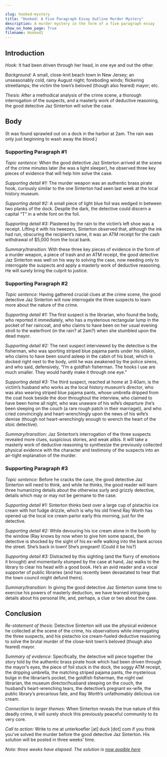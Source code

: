```yaml
---

slug: hooked-mystery
title: "Hooked: A Five Paragraph Essay Outline Murder Mystery"
description: A murder mystery in the form of a five paragraph essay
show_on_home_page: True
filename: Hooked1
---
```


## Introduction

*Hook:* It had been driven through her head, in one eye and out the other.

*Background:* A small, close-knit beach town in New Jersey; an unseasonably cold, rainy August night; foreboding winds; flickering streetlamps; the victim the town’s beloved (though also feared) mayor; etc.

*Thesis:* After a methodical analysis of the crime scene, a thorough interrogation of the suspects, and a masterly work of deductive reasoning, the good detective Jaz Sinterton will solve the case.

## Body

(It was found sprawled out on a dock in the harbor at 2am. The rain was only just beginning to wash away the blood.)

### Supporting Paragraph #1

*Topic sentence:* When the good detective Jaz Sinterton arrived at the scene of the crime minutes later (he was a light sleeper), he observed three key pieces of evidence that will help him solve the case.

*Supporting detail #1:* The murder weapon was an authentic brass pirate hook, curiously similar to the one Sinterton had seen last week at the local history museum.

*Supporting detail #2:* A small piece of light blue foil was wedged in between two planks of the dock. Despite the dark, the detective could discern a capital “T” in a white font on the foil.

*Supporting detail #3:* Plastered by the rain to the victim’s left shoe was a receipt. Lifting it with his tweezers, Sinterton observed that, although the ink had run, obscuring the recipient’s name, it was an ATM receipt for the cash withdrawal of $5,000 from the local bank.

*Summary/transition:* With these three key pieces of evidence in the form of a murder weapon, a piece of trash and an ATM receipt, the good detective Jaz Sinterton was well on his way to solving the case, now needing only to interrogate the suspects and apply a masterly work of deductive reasoning. He will surely bring the culprit to justice.

### Supporting Paragraph #2

*Topic sentence:* Having gathered crucial clues at the crime scene, the good detective Jaz Sinterton will now interrogate the three suspects to learn more about the nature of the crime.

*Supporting detail #1:* The first suspect is the librarian, who found the body, who reported it immediately, who has a mysterious rectangular lump in the pocket of her raincoat, and who claims to have been on her usual evening stroll to the waterfront (in the rain? at 2am?) when she stumbled upon the dead mayor.

*Supporting detail #2:* The next suspect interviewed by the detective is the fisherman, who was sporting striped blue pajama pants under his oilskin, who claims to have been sound asleep in the cabin of his boat, which is docked right next to the body, until he was awakened by the police sirens, and who said, defensively, “I’m a goldfish fisherman. The hooks I use are much smaller. They would hardly make it through one eye.”

*Supporting detail #3:* The third suspect, reached at home at 3:40am, is the victim’s husband who works as the local history museum’s director, who was also wearing striped blue pajama pants, whose umbrella dripped from the coat hook beside the door throughout the interview, who claimed to have been home all night, who was unaware of his wife’s departure (he’s been sleeping on the couch (a rare rough patch in their marriage)), and who cried convincingly and heart-wrenchingly upon the news of his wife’s demise (though not heart-wrenchingly enough to wrench the heart of the stoic detective).

*Summary/transition:* Jaz Sinterton’s interrogation of the three suspects revealed more clues, suspicious stories, and weak alibis. It will take a masterly work of deductive reasoning to synthesize the previously collected physical evidence with the character and testimony of the suspects into an air-tight explanation of the murder.

### Supporting Paragraph #3

*Topic sentence:* Before he cracks the case, the good detective Jaz Sinterton will need to think, and while he thinks, the good reader will learn three humanizing details about the otherwise surly and grizzly detective, details which may or may not be germane to the case.

*Supporting detail #1:* Sinterton thinks best over a large cup of pistachio ice cream with hot fudge drizzle, which is why his old friend Ray Worth has opened up the local ice cream parlor early this morning, just for the detective.

*Supporting detail #2:* While devouring his ice cream alone in the booth by the window (Ray knows by now when to give him some space), the detective is shocked by the sight of his ex-wife walking into the bank across the street. She’s back in town! She’s pregnant! (Could it be his?)

*Supporting detail #3:* Distracted by this sighting (and the flurry of emotions it brought) and momentarily stumped by the case at hand, Jaz walks to the library to clear his head with a good book. He’s an avid reader and a vocal supporter of public libraries (and has recently been devastated to hear that the town council might defund theirs).

*Summary/transition:* In giving the good detective Jaz Sinterton some time to exercise his powers of masterly deduction, we have learned intriguing details about his personal life, and, perhaps, a clue or two about the case.

## Conclusion

*Re-statement of thesis:* Detective Sinterton will use the physical evidence he collected at the scene of the crime, his observations while interrogating the three suspects, and his pistachio ice cream-fueled deductive reasoning to solve the brutal murder of the close-knit town’s beloved (though also feared) mayor.

*Summary of evidence:* Specifically, the detective will piece together the story told by the authentic brass pirate hook which had been driven through the mayor’s eyes, the piece of foil stuck in the dock, the soggy ATM receipt, the dripping umbrella, the matching striped pajama pants, the mysterious bulge in the librarian’s pocket, the goldfish fisherman, the night owl librarian, the museum director/husband sleeping on the couch, the husband’s heart-wrenching tears, the detective’s pregnant ex-wife, the public library’s precarious fate, and Ray Worth’s unfathomably delicious ice cream.

*Connection to larger themes:* When Sinterton reveals the true nature of this deadly crime, it will surely shock this previously peaceful community to its very core.

*Call to action:* Write to me at unterkoefler [at] duck [dot] com if you think you’ve solved the murder before the good detective Jaz Sinterton. His solution will be posted in three weeks' time.

_Note: three weeks have elapsed. The solution is [now avaible here](/hooked-solution)_
